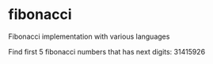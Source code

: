 fibonacci
=========

Fibonacci implementation with various languages

Find first 5 fibonacci numbers that has next digits: 31415926
